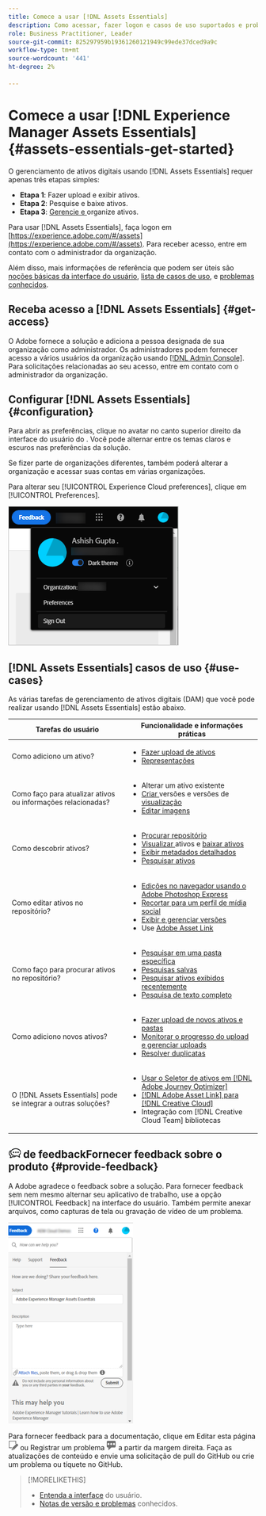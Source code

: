 ```yaml
---
title: Comece a usar [!DNL Assets Essentials]
description: Como acessar, fazer logon e casos de uso suportados e problemas conhecidos de [!DNL Assets Essentials].
role: Business Practitioner, Leader
source-git-commit: 825297959b19361260121949c99ede37dced9a9c
workflow-type: tm+mt
source-wordcount: '441'
ht-degree: 2%

---
```


# Comece a usar [!DNL Experience Manager Assets Essentials] {#assets-essentials-get-started}

<!-- TBD: Make links for these steps. -->

O gerenciamento de ativos digitais usando [!DNL Assets Essentials] requer apenas três etapas simples:

* **Etapa 1**:  [](/help/add-delete.md) Fazer upload e  [](/help/navigate-view.md) exibir ativos.
* **Etapa 2**:  [](/help/search.md) Pesquise e  [](/help/manage-organize.md#download) baixe ativos.
* **Etapa 3**:  [Gerencie e ](/help/manage-organize.md) organize ativos.

Para usar [!DNL Assets Essentials], faça logon em [https://experience.adobe.com/#/assets](https://experience.adobe.com/#/assets). Para receber acesso, entre em contato com o administrador da organização.

Além disso, mais informações de referência que podem ser úteis são [noções básicas da interface do usuário](/help/navigate-view.md), [lista de casos de uso](#use-cases), <!-- TBD: [supported file types](/help/supported-file-formats.md), --> e [problemas conhecidos](/help/release-notes.md#known-issues).

## Receba acesso a [!DNL Assets Essentials] {#get-access}

O Adobe fornece a solução e adiciona a pessoa designada de sua organização como administrador. Os administradores podem fornecer acesso a vários usuários da organização usando [[!DNL Admin Console]](https://helpx.adobe.com/enterprise/admin-guide.html/enterprise/using/welcome.ug.html). Para solicitações relacionadas ao seu acesso, entre em contato com o administrador da organização.

## Configurar [!DNL Assets Essentials] {#configuration}

Para abrir as preferências, clique no avatar no canto superior direito da interface do usuário do . Você pode alternar entre os temas claros e escuros nas preferências da solução.

Se fizer parte de organizações diferentes, também poderá alterar a organização e acessar suas contas em várias organizações.

Para alterar seu [!UICONTROL Experience Cloud preferences], clique em [!UICONTROL Preferences].

![Preferência de alternar tema escuro e claro](assets/theme-change.png)

<!-- TBD: What can admins configure? What more can users configure? Any doc that describes Exp Cloud preferences? 
Metadata forms is out of the scope of 6/17 GA. When the functionality is added, link to it from here. It is about configuring metadata UI. -->

<!-- TBD: This section contains beta-specific video that will be updated post-GA.

## Login experience {#login-experience}

When logging in, after providing the credentials, you can be prompted to select an account. In this case, select `Company or School Account` to proceed.

![Select an account to login](assets/do-not-localize/login-experience.gif)
-->

## [!DNL Assets Essentials] casos de uso  {#use-cases}

As várias tarefas de gerenciamento de ativos digitais (DAM) que você pode realizar usando [!DNL Assets Essentials] estão abaixo.

| Tarefas do usuário | Funcionalidade e informações práticas |
|-----|------|
| Como adiciono um ativo? | <ul> <li> [Fazer upload de ativos](/help/add-delete.md) </li> <li> [Representações](/help/add-delete.md#renditions) </li> </ul> |
| Como faço para atualizar ativos ou informações relacionadas? | <ul> <li>Alterar um ativo existente</li> <li>[Criar ](/help/manage-organize.md#create-versions) versões e versões de  [visualização](/help/navigate-view.md#view-versions)</li> <li>[Editar imagens](/help/edit-images.md)</li> </ul> |
| Como descobrir ativos? | <ul> <li>[Procurar repositório](/help/navigate-view.md#view-assets-and-details) </li> <li> [Visualizar ](/help/navigate-view.md#preview-assets) ativos e  [baixar ativos](/help/manage-organize.md) </li> <li>[Exibir metadados detalhados](/help/metadata.md) </li> <li>[Pesquisar ativos](/help/search.md)</li></ul> |
| Como editar ativos no repositório? | <ul> <li>[Edições no navegador usando o Adobe Photoshop Express](/help/edit-images.md)</li> <li>[Recortar para um perfil de mídia social](/help/edit-images.md#crop-straighten-images)</li> <li>[Exibir e gerenciar versões](/help/manage-organize.md#create-versions)</li> <li>Use [Adobe Asset Link](/help/integration.md#integrations)</ul></ul> |
| Como faço para procurar ativos no repositório? | <ul> <li>[Pesquisar em uma pasta específica](/help/search.md)</li> <li>[Pesquisas salvas](/help/search.md)</li> <li>[Pesquisar ativos exibidos recentemente](/help/search.md)</li> <li>[Pesquisa de texto completo](/help/search.md) |
| Como adiciono novos ativos? | <ul> <li>[Fazer upload de novos ativos e pastas](/help/add-delete.md#add-assets)</li> <li>[Monitorar o progresso do upload e gerenciar uploads](/help/add-delete.md)</li> <li>[Resolver duplicatas](/help/add-delete.md#resolve-upload-fails)</li> </ul> |
| O [!DNL Assets Essentials] pode se integrar a outras soluções? | <ul> <li>[Usar o Seletor de ativos em [!DNL Adobe Journey Optimizer]](/help/integration.md)</li> <li>[[!DNL Adobe Asset Link] para [!DNL Creative Cloud]](/help/integration.md)</li> <li>Integração com [!DNL Creative Cloud Team] bibliotecas</li> </ul> |

<!--TBD: Merge in above table when these use cases are documented/available.
| How do I delete assets? | <ul> <li>[Delete assets](/help/manage-organize.md)</li> <li>Recover deleted assets</li> <li>Permanently delete assets</li> </ul> |
| How do I share assets or find shared assets? | <ul> <li>Shared by me</li> <li>Shared with me</li> <li>Share for comments and review</li> <li>Unshare assets</li> </ul> |
| How do I collaborate with others and get my assets reviewed | <ul> <li>Share for review</li> <li>Provide comments. Resolve and filter comments</li> <li>Annotations on images</li> <li>Assign tasks to specific users and prioritize</li> </ul> |
-->

## ![ícone ](assets/do-not-localize/feedback-icon.png) de feedbackFornecer feedback sobre o produto  {#provide-feedback}

A Adobe agradece o feedback sobre a solução. Para fornecer feedback sem nem mesmo alternar seu aplicativo de trabalho, use a opção [!UICONTROL Feedback] na interface do usuário. Também permite anexar arquivos, como capturas de tela ou gravação de vídeo de um problema.

![opção de feedback na interface](assets/feedback-panel.png)

Para fornecer feedback para a documentação, clique em Editar esta página ![editar a página](assets/do-not-localize/edit-page.png) ou Registrar um problema ![criar um problema do GitHub](assets/do-not-localize/github-issue.png) a partir da margem direita. Faça as atualizações de conteúdo e envie uma solicitação de pull do GitHub ou crie um problema ou tíquete no GitHub.

>[!MORELIKETHIS]
>
>* [Entenda a interface](/help/navigate-view.md) do usuário.
>* [Notas de versão e problemas](/help/release-notes.md) conhecidos.


<!-- TBD: 
>* [Supported file types](/help/supported-file-formats.md).
-->
